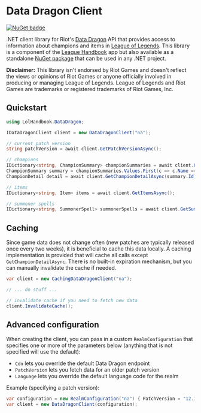﻿# Data Dragon Client

[![NuGet badge](https://img.shields.io/nuget/v/LolHandbook.DataDragonClient)](https://www.nuget.org/packages/LolHandbook.DataDragonClient/)

.NET client library for Riot's [Data Dragon](https://developer.riotgames.com/docs/lol#data-dragon) API that provides access to information about champions and items in [League of Legends](https://www.leagueoflegends.com/). This library is a component of the [League Handbook](https://github.com/lmadhavan/lol-handbook) app but also available as a standalone [NuGet package](https://www.nuget.org/packages/LolHandbook.DataDragonClient/) that can be used in any .NET project.

**Disclaimer:** This library isn't endorsed by Riot Games and doesn't reflect the views or opinions of Riot Games or anyone officially involved in producing or managing League of Legends. League of Legends and Riot Games are trademarks or registered trademarks of Riot Games, Inc.

## Quickstart

```csharp
using LolHandbook.DataDragon;

IDataDragonClient client = new DataDragonClient("na");

// current patch version
string patchVersion = await client.GetPatchVersionAsync();

// champions
IDictionary<string, ChampionSummary> championSummaries = await client.GetChampionSummariesAsync();
ChampionSummary summary = championSummaries.Values.First(c => c.Name == "Annie");
ChampionDetail detail = await client.GetChampionDetailAsync(summary.Id);

// items
IDictionary<string, Item> items = await client.GetItemsAsync();

// summoner spells
IDictionary<string, SummonerSpell> summonerSpells = await client.GetSummonerSpellsAsync();
```

## Caching

Since game data does not change often (new patches are typically released once every two weeks), it is beneficial to cache this data locally. A caching implementation is provided that will cache all calls except `GetChampionDetailAsync`. There is no built-in expiration mechanism, but you can manually invalidate the cache if needed.

```csharp
var client = new CachingDataDragonClient("na");

// ... do stuff ...

// invalidate cache if you need to fetch new data
client.InvalidateCache();
```

## Advanced configuration

When creating the client, you can pass in a custom `RealmConfiguration` that specifies one or more of the parameters below (anything that is not specified will use the default):
* `Cdn` lets you override the default Data Dragon endpoint
* `PatchVersion` lets you fetch data for an older patch version
* `Language` lets you override the default language code for the realm

Example (specifying a patch version):
```csharp
var configuration = new RealmConfiguration("na") { PatchVersion = "12.1.1" };
var client = new DataDragonClient(configuration);
```
